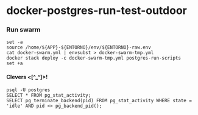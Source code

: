 # docker-postgres-run-test-outdoor

### Run swarm

```shell
set -a
source /home/${APP}-${ENTORNO}/env/${ENTORNO}-raw.env
cat docker-swarm.yml | envsubst > docker-swarm-tmp.yml
docker stack deploy -c docker-swarm-tmp.yml postgres-run-scripts
set +a
```

#### Clevers <[^_^]>! 

```postgresql
psql -U postgres
SELECT * FROM pg_stat_activity;
SELECT pg_terminate_backend(pid) FROM pg_stat_activity WHERE state = 'idle' AND pid <> pg_backend_pid();
```